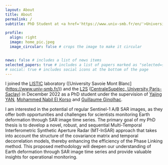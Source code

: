 ```yaml
---
layout: About
title: About
permalink: /
subtitle: PhD Student at <a href='https://www.univ-smb.fr/en/'>University of Savoie Mont Blanc</a>

profile:
  align: right
  image: home_pic.jpeg
  image_circular: false # crops the image to make it circular


news: false # includes a list of news items
selected_papers: true # includes a list of papers marked as "selected={true}"
# social: true # includes social icons at the bottom of the page
---
```


I joined the [LISTIC](https://www.univ-smb.fr/listic/en/) laboratory ([University Savoie Mont Blanc] (https://www.univ-smb.fr/)) and the [L2S](https://l2s.centralesupelec.fr/en/) ([CentraleSupélec, University Paris-Saclay](https://www.centralesupelec.fr/)) in December 2022 as a PhD student under the supervision of [Yajing YAN](https://www.univ-smb.fr/listic/pages-fr/yajing-yan-fr/), [Mohammed Nabil El Korso](https://l2s.centralesupelec.fr/en/u/el-korso-mohammed-nabil/) and [Guillaume Ginolhac](https://www.univ-smb.fr/listic/presentation/membres/enseignants-chercheurs/guillaume-ginolhac/).


I am interested in the potential of regular Sentinel-1 A/B SAR images, as they offer both opportunities and challenges for scientists monitoring Earth deformation through SAR image time series. The primary goal of my PhD thesis is to develop a novel, robust, and sequential Multi-Temporal Interferometric Synthetic Aperture Radar (MT-InSAR) approach that takes into account the structure of the covariance matrix and temporal decorrelation models, thereby enhancing the efficiency of the Phase Linking method. This proposed methodology will deepen our understanding of Earth deformation through SAR image time series and provide valuable insights for operational monitoring.
